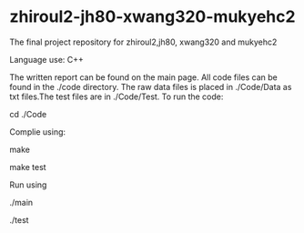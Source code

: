 # zhiroul2-jh80-xwang320-mukyehc2
The final project repository for zhiroul2,jh80, xwang320 and mukyehc2

Language use: C++

The written report can be found on the main page. All code files can be found in the ./code directory. The raw data files is placed in ./Code/Data as txt files.The test files are in ./Code/Test. 
To run the code:

cd ./Code

Complie using:

make

make test

Run using 

./main

./test

